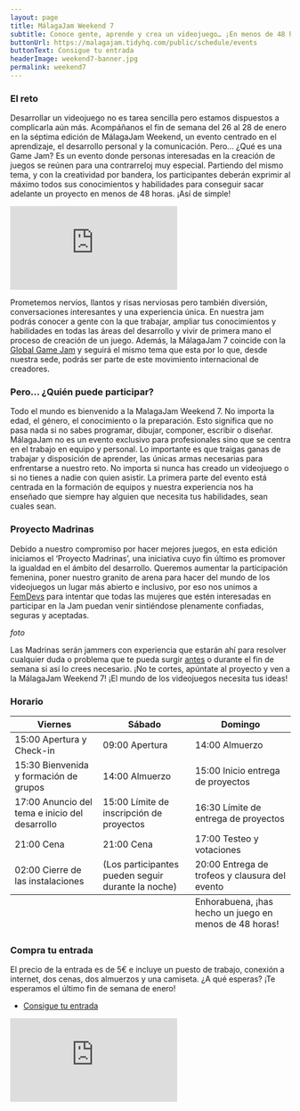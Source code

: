 ```yaml
---
layout: page
title: MálagaJam Weekend 7
subtitle: Conoce gente, aprende y crea un videojuego… ¡En menos de 48 horas!</br>Del 26 al 28 de enero
buttonUrl: https://malagajam.tidyhq.com/public/schedule/events
buttonText: Consigue tu entrada
headerImage: weekend7-banner.jpg
permalink: weekend7
---
```


### El reto
Desarrollar un videojuego no es tarea sencilla pero estamos dispuestos a complicarla aún más. Acompáñanos el fin de semana del 26 al 28 de enero en la séptima edición de MálagaJam Weekend, un evento centrado en el aprendizaje, el desarrollo personal y la comunicación.
Pero… ¿Qué es una Game Jam? Es un evento donde personas interesadas en la creación de juegos se reúnen para una contrarreloj muy especial. Partiendo del mismo tema, y con la creatividad por bandera, los participantes deberán exprimir al máximo todos sus conocimientos y habilidades para conseguir sacar adelante un proyecto en menos de 48 horas. ¡Así de simple!

<div class="intrinsic-container ratio-16x9">
	<iframe src="https://www.youtube.com/embed/pkcWHjg43vM?rel=0" frameborder="0" allow="autoplay; encrypted-media" allowfullscreen></iframe>
</div>

Prometemos nervios, llantos y risas nerviosas pero también diversión, conversaciones interesantes y una experiencia única. En nuestra jam podrás conocer a gente con la que trabajar, ampliar tus conocimientos y habilidades en todas las áreas del desarrollo y vivir de primera mano el proceso de creación de un juego.
Además, la MálagaJam 7 coincide con la [Global Game Jam](https://globalgamejam.org/) y seguirá el mismo tema que esta por lo que, desde nuestra sede, podrás ser parte de este movimiento internacional de creadores.

### Pero... ¿Quién puede participar?
Todo el mundo es bienvenido a la MalagaJam Weekend 7. No importa la edad, el género, el conocimiento o la preparación. Esto significa que no pasa nada si no sabes programar, dibujar, componer, escribir o diseñar. MálagaJam no es un evento exclusivo para profesionales sino que se centra en el trabajo en equipo y personal. Lo importante es que traigas ganas de trabajar y disposición de aprender, las únicas armas necesarias para enfrentarse a nuestro reto.
No importa si nunca has creado un videojuego o si no tienes a nadie con quien asistir. La primera parte del evento está centrada en la formación de equipos y nuestra experiencia nos ha enseñado que siempre hay alguien que necesita tus habilidades, sean cuales sean.

### Proyecto Madrinas
Debido a nuestro compromiso por hacer mejores juegos, en esta edición iniciamos el ‘Proyecto Madrinas’, una iniciativa cuyo fin último es promover la igualdad en el ámbito del desarrollo. 
Queremos aumentar la participación femenina, poner nuestro granito de arena para hacer del mundo de los videojuegos un lugar más abierto e inclusivo, por eso nos unimos a [FemDevs](https://femdevs.org/) para intentar que todas las mujeres que estén interesadas en participar en la Jam puedan venir sintiéndose plenamente confiadas, seguras y aceptadas.

*foto*

Las Madrinas serán jammers con experiencia que estarán ahí para resolver cualquier duda o problema que te pueda surgir [antes](https://twitter.com/femdevs) o durante el fin de semana si así lo crees necesario. ¡No te cortes, apúntate al proyecto y ven a la MálagaJam Weekend 7! ¡El mundo de los videojuegos necesita tus ideas!

### Horario

<div class="table-wrapper">
	<table class="alt">
		<thead>
			<tr>
				<th>Viernes</th>
				<th>Sábado</th>
				<th>Domingo</th>
			</tr>
		</thead>
		<tbody>
			<tr>
				<td>15:00 Apertura y Check-in</td>
				<td>09:00 Apertura</td>
				<td>14:00 Almuerzo</td>
			</tr>
			<tr>
				<td>15:30 Bienvenida y formación de grupos</td>
				<td>14:00 Almuerzo</td>
				<td>15:00 Inicio entrega de proyectos</td>
			</tr>
			<tr>
				<td>17:00 Anuncio del tema e inicio del desarrollo</td>
				<td>15:00 Límite de inscripción de proyectos</td>
				<td>16:30 Límite de entrega de proyectos</td>
			</tr>
			<tr>
				<td>21:00 Cena</td>
				<td>21:00 Cena</td>
				<td>17:00 Testeo y votaciones</td>
			</tr>
			<tr>
				<td>02:00 Cierre de las instalaciones</td>
				<td>(Los participantes pueden seguir durante la noche)</td>
				<td>20:00 Entrega de trofeos y clausura del evento</td>
			</tr>
		</tbody>
		<tfoot>
			<tr>
				<td colspan="2"></td>
				<td>Enhorabuena, ¡has hecho un juego en menos de 48 horas!</td>
			</tr>
		</tfoot>
	</table>
</div>

### Compra tu entrada
El precio de la entrada es de 5€ e incluye un puesto de trabajo, conexión a internet, dos cenas, dos almuerzos y una camiseta.
¿A qué esperas? ¡Te esperamos el último fin de semana de enero!

<ul class="actions align-center">
	<li><a href="#" class="button special big">Consigue tu entrada</a></li>
</ul>
<div class="intrinsic-container ratio-16x9">
	<iframe src="https://www.google.com/maps/embed?pb=!1m18!1m12!1m3!1d3198.9844574930457!2d-4.4413097844059495!3d36.69891138109388!2m3!1f0!2f0!3f0!3m2!1i1024!2i768!4f13.1!3m3!1m2!1s0xd72f77fe30405e5%3A0xb44f7091e40acc9e!2sPolo+Digital+Content+M%C3%A1laga!5e0!3m2!1sen!2ses!4v1515614769729" frameborder="0" style="border:0" allowfullscreen></iframe>
</div>


